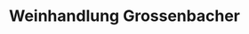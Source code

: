 ---
title: "Weinhandlung Grossenbacher"
url: /langenthal/weinhandlung-grossenbacher/
shop: Getränke
---